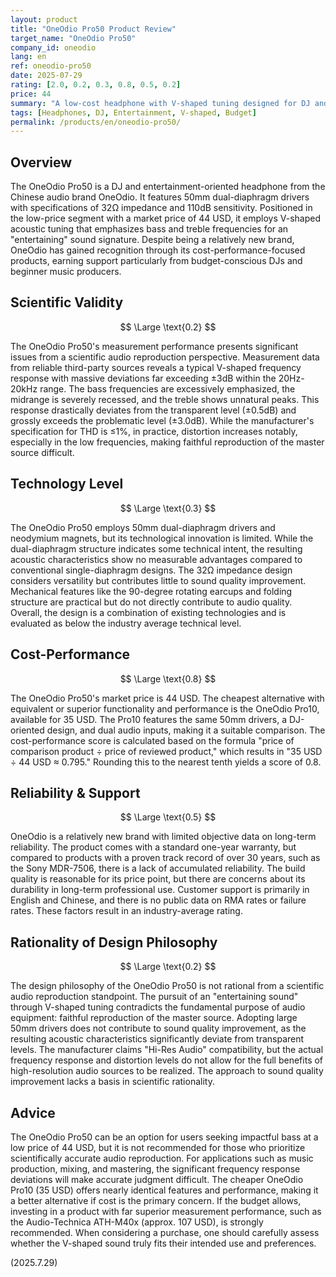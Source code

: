 ```yaml
---
layout: product
title: "OneOdio Pro50 Product Review"
target_name: "OneOdio Pro50"
company_id: oneodio
lang: en
ref: oneodio-pro50
date: 2025-07-29
rating: [2.0, 0.2, 0.3, 0.8, 0.5, 0.2]
price: 44
summary: "A low-cost headphone with V-shaped tuning designed for DJ and entertainment use. While significantly deviating from scientific audio reproduction, it offers certain value considering its price point."
tags: [Headphones, DJ, Entertainment, V-shaped, Budget]
permalink: /products/en/oneodio-pro50/
---
```


## Overview

The OneOdio Pro50 is a DJ and entertainment-oriented headphone from the Chinese audio brand OneOdio. It features 50mm dual-diaphragm drivers with specifications of 32Ω impedance and 110dB sensitivity. Positioned in the low-price segment with a market price of 44 USD, it employs V-shaped acoustic tuning that emphasizes bass and treble frequencies for an "entertaining" sound signature. Despite being a relatively new brand, OneOdio has gained recognition through its cost-performance-focused products, earning support particularly from budget-conscious DJs and beginner music producers.

## Scientific Validity

$$ \Large \text{0.2} $$

The OneOdio Pro50's measurement performance presents significant issues from a scientific audio reproduction perspective. Measurement data from reliable third-party sources reveals a typical V-shaped frequency response with massive deviations far exceeding ±3dB within the 20Hz-20kHz range. The bass frequencies are excessively emphasized, the midrange is severely recessed, and the treble shows unnatural peaks. This response drastically deviates from the transparent level (±0.5dB) and grossly exceeds the problematic level (±3.0dB). While the manufacturer's specification for THD is ≤1%, in practice, distortion increases notably, especially in the low frequencies, making faithful reproduction of the master source difficult.

## Technology Level

$$ \Large \text{0.3} $$

The OneOdio Pro50 employs 50mm dual-diaphragm drivers and neodymium magnets, but its technological innovation is limited. While the dual-diaphragm structure indicates some technical intent, the resulting acoustic characteristics show no measurable advantages compared to conventional single-diaphragm designs. The 32Ω impedance design considers versatility but contributes little to sound quality improvement. Mechanical features like the 90-degree rotating earcups and folding structure are practical but do not directly contribute to audio quality. Overall, the design is a combination of existing technologies and is evaluated as below the industry average technical level.

## Cost-Performance

$$ \Large \text{0.8} $$

The OneOdio Pro50's market price is 44 USD. The cheapest alternative with equivalent or superior functionality and performance is the OneOdio Pro10, available for 35 USD. The Pro10 features the same 50mm drivers, a DJ-oriented design, and dual audio inputs, making it a suitable comparison. The cost-performance score is calculated based on the formula "price of comparison product ÷ price of reviewed product," which results in "35 USD ÷ 44 USD ≈ 0.795." Rounding this to the nearest tenth yields a score of 0.8.

## Reliability & Support

$$ \Large \text{0.5} $$

OneOdio is a relatively new brand with limited objective data on long-term reliability. The product comes with a standard one-year warranty, but compared to products with a proven track record of over 30 years, such as the Sony MDR-7506, there is a lack of accumulated reliability. The build quality is reasonable for its price point, but there are concerns about its durability in long-term professional use. Customer support is primarily in English and Chinese, and there is no public data on RMA rates or failure rates. These factors result in an industry-average rating.

## Rationality of Design Philosophy

$$ \Large \text{0.2} $$

The design philosophy of the OneOdio Pro50 is not rational from a scientific audio reproduction standpoint. The pursuit of an "entertaining sound" through V-shaped tuning contradicts the fundamental purpose of audio equipment: faithful reproduction of the master source. Adopting large 50mm drivers does not contribute to sound quality improvement, as the resulting acoustic characteristics significantly deviate from transparent levels. The manufacturer claims "Hi-Res Audio" compatibility, but the actual frequency response and distortion levels do not allow for the full benefits of high-resolution audio sources to be realized. The approach to sound quality improvement lacks a basis in scientific rationality.

## Advice

The OneOdio Pro50 can be an option for users seeking impactful bass at a low price of 44 USD, but it is not recommended for those who prioritize scientifically accurate audio reproduction. For applications such as music production, mixing, and mastering, the significant frequency response deviations will make accurate judgment difficult. The cheaper OneOdio Pro10 (35 USD) offers nearly identical features and performance, making it a better alternative if cost is the primary concern. If the budget allows, investing in a product with far superior measurement performance, such as the Audio-Technica ATH-M40x (approx. 107 USD), is strongly recommended. When considering a purchase, one should carefully assess whether the V-shaped sound truly fits their intended use and preferences.

(2025.7.29)
